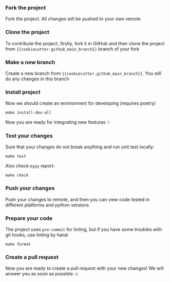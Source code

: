 ### Fork the project
Fork the project. All changes will be pushed to your own remote

### Clone the project
To contribute the project, firstly, fork it in GitHub and then clone the project from `{{cookiecutter.github_main_branch}}` branch of your fork

### Make a new branch
Create a new branch from `{{cookiecutter.github_main_branch}}`. You will do any changes in this branch

### Install project
Now we should create an environment for developing (requires poetry)
```shell
make install-dev-all
```
Now you are ready for integrating new features ✨

### Test your changes
Sure that your changes do not break anything and run unit test locally:
```shell
make test
```
Also check `mypy` report:
```shell
make check
```

### Push your changes
Push your changes to remote, and then you can view code tested in different platforms and python versions

### Prepare your code
The project uses `pre-commit` for linting, but if you have some troubles with git hooks, use linting by hand:
```shell
make format
```

### Create a pull request
Now you are ready to create a pull request with your new changes! We will answer you as soon as possible ☺️
